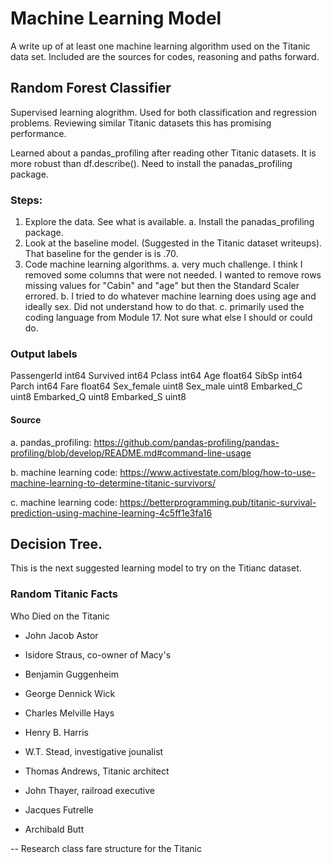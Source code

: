 # Machine Learning Model

A write up of at least one machine learning algorithm used on the Titanic data set. Included are the sources for codes, reasoning and paths forward.

## Random Forest Classifier
Supervised learning alogrithm. Used for both classification and regression problems. Reviewing similar Titanic datasets this has promising performance.

Learned about a pandas_profiling after reading other Titanic datasets. It is more robust than df.describe(). Need to install the panadas_profiling package.

### Steps:
1. Explore the data. See what is available.
   a. Install the panadas_profiling package.
3. Look at the baseline model. (Suggested in the Titanic dataset writeups). That baseline for the gender is is .70.
4. Code machine learning algorithms.
  a. very much challenge. I think I removed some columns that were not needed. I wanted to remove rows missing values for "Cabin" and "age" but then the Standard Scaler errored.
  b. I tried to do whatever machine learning does using age and ideally sex. Did not understand how to do that.
  c. primarily used the coding language from Module 17. Not sure what else I should or could do.

### Output labels

PassengerId      int64
Survived         int64
Pclass           int64
Age            float64
SibSp            int64
Parch            int64
Fare           float64
Sex_female       uint8
Sex_male         uint8
Embarked_C       uint8
Embarked_Q       uint8
Embarked_S       uint8

#### Source
a. pandas_profiling: https://github.com/pandas-profiling/pandas-profiling/blob/develop/README.md#command-line-usage

b. machine learning code: https://www.activestate.com/blog/how-to-use-machine-learning-to-determine-titanic-survivors/

c. machine learning code: https://betterprogramming.pub/titanic-survival-prediction-using-machine-learning-4c5ff1e3fa16

## Decision Tree.
This is the next suggested learning model to try on the Titianc dataset.

### Random Titanic Facts
Who Died on the Titanic
* John Jacob Astor

* Isidore Straus, co-owner of Macy's

* Benjamin Guggenheim

* George Dennick Wick

* Charles Melville Hays

* Henry B. Harris

* W.T. Stead, investigative jounalist

* Thomas Andrews, Titanic architect

* John Thayer, railroad executive

* Jacques Futrelle

* Archibald Butt

-- Research class fare structure for the Titanic
